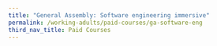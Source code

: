 ```yaml
---
title: "General Assembly: Software engineering immersive"
permalink: /working-adults/paid-courses/ga-software-eng
third_nav_title: Paid Courses
---
```

